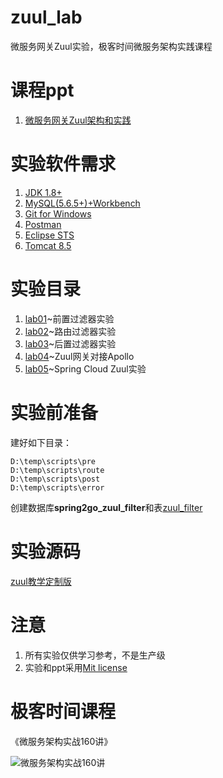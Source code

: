 # zuul_lab
微服务网关Zuul实验，极客时间微服务架构实践课程


# 课程ppt
1. [微服务网关Zuul架构和实践](ppt/微服务网关Zuul架构和实践.pdf)

# 实验软件需求
1. [JDK 1.8+](http://www.oracle.com/technetwork/java/javase/downloads/jdk8-downloads-2133151.html)
2. [MySQL(5.6.5+)+Workbench](https://dev.mysql.com/downloads/)
3. [Git for Windows](https://gitforwindows.org/)
4. [Postman](https://www.getpostman.com/)
5. [Eclipse STS](https://spring.io/tools)
6. [Tomcat 8.5](https://tomcat.apache.org/)

# 实验目录
1. [lab01](lab01)~前置过滤器实验
2. [lab02](lab02)~路由过滤器实验
3. [lab03](lab03)~后置过滤器实验
4. [lab04](lab04)~Zuul网关对接Apollo
5. [lab05](lab05)~Spring Cloud Zuul实验

# 实验前准备

建好如下目录：
```
D:\temp\scripts\pre
D:\temp\scripts\route
D:\temp\scripts\post
D:\temp\scripts\error
```

创建数据库**spring2go_zuul_filter**和表[zuul_filter](https://github.com/spring2go/s2g-zuul/blob/master/s2g-zuul-mobile/src/main/resources/db/schema.sql)

# 实验源码

[zuul教学定制版](https://github.com/spring2go/s2g-zuul)


# 注意
1. 所有实验仅供学习参考，不是生产级
2. 实验和ppt采用[Mit license](LICENSE)

# 极客时间课程

《微服务架构实战160讲》

![微服务架构实战160讲](https://github.com/spring2go/oauth2lab/blob/master/image/course_ad.jpg)
